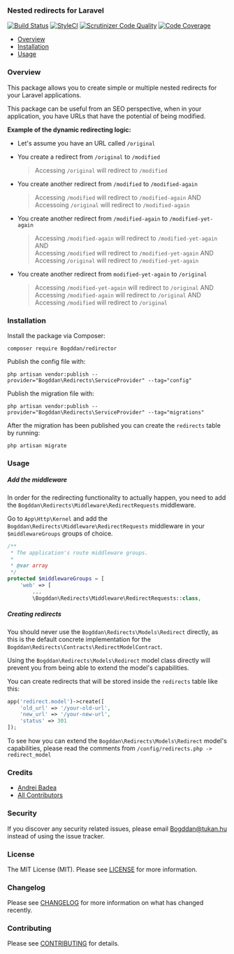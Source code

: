 ### Nested redirects for Laravel

[![Build Status](https://travis-ci.org/Bogddan/redirector.svg?branch=master)](https://travis-ci.org/Bogddan/redirector)
[![StyleCI](https://github.styleci.io/repos/447570955/shield?branch=master)](https://github.styleci.io/repos/447570955?branch=master)
[![Scrutinizer Code Quality](https://scrutinizer-ci.com/g/Bogddan/redirector/badges/quality-score.png?b=master)](https://scrutinizer-ci.com/g/Bogddan/redirector/?branch=master)
[![Code Coverage](https://scrutinizer-ci.com/g/Bogddan/redirector/badges/coverage.png?b=master)](https://scrutinizer-ci.com/g/Bogddan/redirector/?branch=master)

- [Overview](#overview)
- [Installation](#installation)
- [Usage](#usage)

### Overview

This package allows you to create simple or multiple nested redirects for your Laravel applications.

This package can be useful from an SEO perspective, when in your application, you have URLs that have the potential of being modified.
   
**Example of the dynamic redirecting logic:**
* Let's assume you have an URL called `/original`   
   
* You create a redirect from `/original` to `/modified`
  > Accessing `/original` will redirect to `/modified`   
* You create another redirect from `/modified` to `/modified-again`   
  > Accessing `/modified` will redirect to `/modified-again` AND   
  > Accessoing `/original` will redirect to `/modified-again`   
* You create another redirect from `/modified-again` to `/modified-yet-again`   
  > Accessing `/modified-again` will redirect to `/modified-yet-again` AND      
  > Accessing `/modified` will redirect to `/modified-yet-again` AND   
  > Accessing `/original` will redirect to `/modified-yet-again`   
* You create another redirect from `modified-yet-again` to `/original`  
  > Accessing `/modified-yet-again` will redirect to `/original` AND   
  > Accessing `/modified-again` will redirect to `/original` AND   
  > Accessing `/modified` will redirect to `/original`

### Installation

Install the package via Composer:

```
composer require Bogddan/redirector
```

Publish the config file with:

```
php artisan vendor:publish --provider="Bogddan\Redirects\ServiceProvider" --tag="config"
```

Publish the migration file with:

```
php artisan vendor:publish --provider="Bogddan\Redirects\ServiceProvider" --tag="migrations"
```

After the migration has been published you can create the `redirects` table by running:

```
php artisan migrate
```

### Usage

##### Add the middleware

In order for the redirecting functionality to actually happen, you need to add
the `Bogddan\Redirects\Middleware\RedirectRequests` middleware.

Go to `App\Http\Kernel` and add the `Bogddan\Redirects\Middleware\RedirectRequests` middleware in your `$middlewareGroups` groups of choice.

```php
/**
 * The application's route middleware groups.
 *
 * @var array
 */
protected $middlewareGroups = [
    'web' => [
        ...
        \Bogddan\Redirects\Middleware\RedirectRequests::class,
```

##### Creating redirects

You should never use the `Bogddan\Redirects\Models\Redirect` directly, as this is the default concrete implementation for the `Bogddan\Redirects\Contracts\RedirectModelContract`.   
  
Using the `Bogddan\Redirects\Models\Redirect` model class directly will prevent you from being able to extend the model's capabilities.

You can create redirects that will be stored inside the `redirects` table like this:   

```php
app('redirect.model')->create([
    'old_url' => '/your-old-url',
    'new_url' => '/your-new-url',
    'status' => 301
]);
```

To see how you can extend the `Bogddan\Redirects\Models\Redirect` model's capabilities, please read the comments from `/config/redirects.php -> redirect_model`

### Credits

- [Andrei Badea](https://github.com/zbiller)
- [All Contributors](../../contributors)

### Security

If you discover any security related issues, please email Bogddan@tukan.hu instead of using the issue tracker.

### License

The MIT License (MIT). Please see [LICENSE](LICENSE.md) for more information.

### Changelog

Please see [CHANGELOG](CHANGELOG.md) for more information on what has changed recently.

### Contributing

Please see [CONTRIBUTING](CONTRIBUTING.md) for details.
